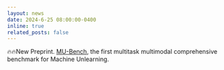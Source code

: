```yaml
---
layout: news
date: 2024-6-25 08:00:00-0400
inline: true
related_posts: false
---
```


🔥🔥New Preprint. [MU-Bench](https://arxiv.org/abs/2302.13406), the first multitask multimodal comprehensive benchmark for Machine Unlearning.
